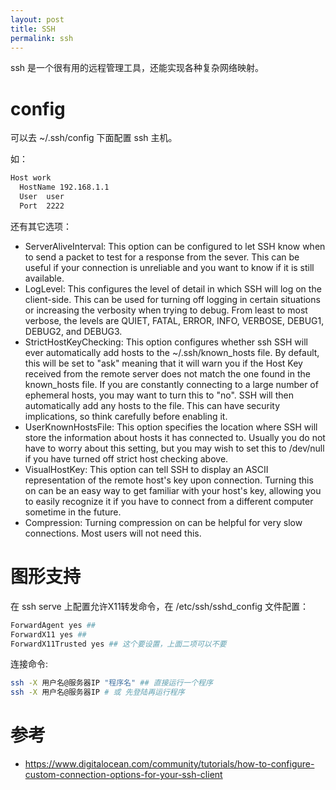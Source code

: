 ```yaml
---
layout: post
title: SSH
permalink: ssh
---
```

ssh 是一个很有用的远程管理工具，还能实现各种复杂网络映射。

# config

可以去 ~/.ssh/config 下面配置 ssh 主机。

如：

```bash
Host work
  HostName 192.168.1.1
  User  user
  Port  2222
```

还有其它选项：


- ServerAliveInterval: This option can be configured to let SSH know when to send a packet to test for a response from the sever. This can be useful if your connection is unreliable and you want to know if it is still available.
- LogLevel: This configures the level of detail in which SSH will log on the client-side. This can be used for turning off logging in certain situations or increasing the verbosity when trying to debug. From least to most verbose, the levels are QUIET, FATAL, ERROR, INFO, VERBOSE, DEBUG1, DEBUG2, and DEBUG3.
- StrictHostKeyChecking: This option configures whether ssh SSH will ever automatically add hosts to the ~/.ssh/known_hosts file. By default, this will be set to "ask" meaning that it will warn you if the Host Key received from the remote server does not match the one found in the known_hosts file. If you are constantly connecting to a large number of ephemeral hosts, you may want to turn this to "no". SSH will then automatically add any hosts to the file. This can have security implications, so think carefully before enabling it.
- UserKnownHostsFile: This option specifies the location where SSH will store the information about hosts it has connected to. Usually you do not have to worry about this setting, but you may wish to set this to /dev/null if you have turned off strict host checking above.
- VisualHostKey: This option can tell SSH to display an ASCII representation of the remote host's key upon connection. Turning this on can be an easy way to get familiar with your host's key, allowing you to easily recognize it if you have to connect from a different computer sometime in the future.
- Compression: Turning compression on can be helpful for very slow connections. Most users will not need this.

# 图形支持

在 ssh serve 上配置允许X11转发命令，在 /etc/ssh/sshd_config 文件配置：

```bash
ForwardAgent yes ##
ForwardX11 yes ##
ForwardX11Trusted yes ## 这个要设置，上面二项可以不要
```

连接命令:

```bash
ssh -X 用户名@服务器IP "程序名" ## 直接运行一个程序
ssh -X 用户名@服务器IP # 或 先登陆再运行程序
```

# 参考
- https://www.digitalocean.com/community/tutorials/how-to-configure-custom-connection-options-for-your-ssh-client
